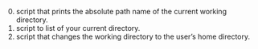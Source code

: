0. script that prints the absolute path name of the current working directory.
1. script to list of your current directory.
2. script that changes the working directory to the user’s home directory.
